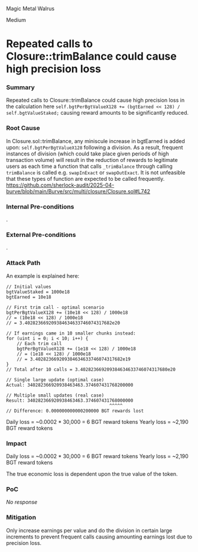 Magic Metal Walrus

Medium

# Repeated calls to Closure::trimBalance could cause high precision loss

### Summary

Repeated calls to Closure::trimBalance could cause high precision loss in the calculation here ```self.bgtPerBgtValueX128 += (bgtEarned << 128) / self.bgtValueStaked;``` causing reward amounts to be significantly reduced. 

### Root Cause

In Closure.sol::trimBalance, any miniscule increase in bgtEarned is added upon: `self.bgtPerBgtValueX128` following a division. As a result, frequent instances of division (which could take place given periods of high transaction volume) will result in the reduction of rewards to legitimate users as each time a function that calls `_trimBalance` through calling `trimBalance` is called e.g. `swapInExact` or `swapOutExact`. It is not unfeasible that these types of function are expected to be called frequently. 
https://github.com/sherlock-audit/2025-04-burve/blob/main/Burve/src/multi/closure/Closure.sol#L742

### Internal Pre-conditions

.

### External Pre-conditions

.

### Attack Path

An example is explained here:
```solidity
// Initial values
bgtValueStaked = 1000e18
bgtEarned = 10e18

// First trim call - optimal scenario
bgtPerBgtValueX128 += (10e18 << 128) / 1000e18
// = (10e18 << 128) / 1000e18 
// = 3.402823669209384634633746074317682e20

// If earnings came in 10 smaller chunks instead:
for (uint i = 0; i < 10; i++) {
    // Each trim call
    bgtPerBgtValueX128 += (1e18 << 128) / 1000e18
    // = (1e18 << 128) / 1000e18
    // = 3.402823669209384634633746074317682e19
}
// Total after 10 calls = 3.402823669209384634633746074317680e20
```

```solidity
// Single large update (optimal case)
Actual: 340282366920938463463.374607431768200000

// Multiple small updates (real case)
Result: 340282366920938463463.374607431768000000
                                       ^^^^^
// Difference: 0.000000000000200000 BGT rewards lost
```

Daily loss = ~0.0002 * 30,000 = 6 BGT reward tokens
Yearly loss = ~2,190  BGT reward tokens

### Impact

Daily loss = ~0.0002 * 30,000 = 6 BGT reward tokens
Yearly loss = ~2,190  BGT reward tokens

The true economic loss is dependent upon the true value of the token. 

### PoC

_No response_

### Mitigation

Only increase earnings per value and do the division in certain large increments to prevent frequent calls causing amounting earnings lost due to precision loss. 